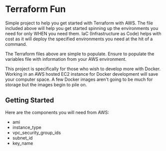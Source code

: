 # Terraform Fun

Simple project to help you get started with Terraform with AWS. The file included above will help you get started spinning up the environments you need for only WHEN you need them. IaC (Infrastructure as Code) helps with cost as it will deploy the specified environments you need at the hit of a command.

The Terraform files above are simple to populate. Ensure to populate the variables file with information from your AWS environment. 

This project is specifically for those who wish to develop more with Docker. Working in an AWS hosted EC2 instance for Docker development will save your computer space. A few Docker images aren't going to be much for storage but the images begin to pile on. 

## Getting Started
Here are the components you will need from AWS:
*  ami
*  instance_type 
*  vpc_security_group_ids 
*  subnet_id 
*  key_name

